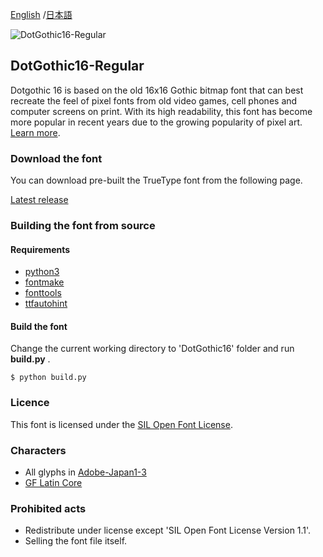 [English](https://github.com/fontworks-fonts/DotGothic16) /[日本語](README-JP.md) 

![DotGothic16-Regular](./image_DotGothic16.png)

## DotGothic16-Regular

Dotgothic 16 is based on the old 16x16 Gothic bitmap font that can best recreate the feel of pixel fonts from old video games, cell phones and computer screens on print. With its high readability, this font has become more popular in recent years due to the growing popularity of pixel art.
[Learn more](https://fontworks.co.jp/fontsearch/dotgothic16std-m/).


### Download the font

You can download pre-built the TrueType font from the following page.

[Latest release](https://github.com/fontworks-fonts/DotGothic16/tree/master/fonts/ttf)


### Building the font from source

#### Requirements

* [python3](https://www.python.org/)  
* [fontmake](https://github.com/googlefonts/fontmake/)
* [fonttools](https://github.com/fonttools/fonttools/)
* [ttfautohint](https://www.freetype.org/ttfautohint/doc/ttfautohint.html)  


#### Build the font

Change the current working directory to 'DotGothic16' folder and run **build.py** .

    $ python build.py


### Licence

This font is licensed under the [SIL Open Font License](https://scripts.sil.org/cms/scripts/page.php?site_id=nrsi&id=OFL).


### Characters

* All glyphs in [Adobe-Japan1-3](https://github.com/adobe-type-tools/Adobe-Japan1)
* [GF Latin Core](https://github.com/googlefonts/gftools/tree/master/Lib/gftools/encodings/GF%20Glyph%20Sets#gf-latin-core)  


### Prohibited acts

* Redistribute under license except 'SIL Open Font License Version 1.1'.
* Selling ​​the font file itself.
